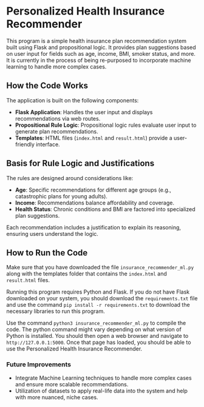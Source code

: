 # Personalized Health Insurance Recommender

This program is a simple health insurance plan recommendation system built using Flask and propositional logic. It provides plan suggestions based on user input for fields such as age, income, BMI, smoker status, and more. It is currently in the process of being re-purposed to incorporate machine learning to handle more complex cases.

## How the Code Works

The application is built on the following components:
- **Flask Application**: Handles the user input and displays recommendations via web routes.
- **Propositional Rule Logic**: Propositional logic rules evaluate user input to generate plan recommendations.
- **Templates**: HTML files (`index.html` and `result.html`) provide a user-friendly interface.

## Basis for Rule Logic and Justifications

The rules are designed around considerations like:
- **Age**: Specific recommendations for different age groups (e.g., catastrophic plans for young adults).
- **Income**: Recommendations balance affordability and coverage.
- **Health Status**: Chronic conditions and BMI are factored into specialized plan suggestions.

Each recommendation includes a justification to explain its reasoning, ensuring users understand the logic.

## How to Run the Code

Make sure that you have downloaded the file `insurance_recommender_ml.py` along with the templates folder that contains the `index.html` and `result.html` files.

Running this program requires Python and Flask. If you do not have Flask downloaded on your system, you should download the `requirements.txt` file and use the command `pip install -r requirements.txt` to download the necessary libraries to run this program.

Use the command `python3 insurance_recommender_ml.py` to compile the code. The python command might vary depending on what version of Python is installed. You should then open a web browser and navigate to `http://127.0.0.1:5000`. Once that page has loaded, you should be able to use the Personalized Health Insurance Recommender.

### Future Improvements

- Integrate Machine Learning techniques to handle more complex cases and ensure more scalable recommendations.
- Utilization of datasets to apply real-life data into the system and help with more nuanced, niche cases.